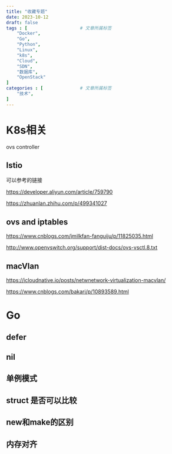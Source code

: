 ```yaml
---
title: "收藏专题"
date: 2023-10-12
draft: false
tags : [                    # 文章所属标签
    "Docker",
    "Go", 
    "Python",
    "Linux",
    "k8s",
    "Cloud",
    "SDN",
    "数据库",
    "OpenStack"
]
categories : [              # 文章所属标签
    "技术",
]
---
```


# K8s相关

ovs controller

## Istio

可以参考的链接

https://developer.aliyun.com/article/759790

https://zhuanlan.zhihu.com/p/499341027

## ovs and iptables

https://www.cnblogs.com/jmilkfan-fanguiju/p/11825035.html

http://www.openvswitch.org/support/dist-docs/ovs-vsctl.8.txt

## macVlan

https://icloudnative.io/posts/netwnetwork-virtualization-macvlan/

https://www.cnblogs.com/bakari/p/10893589.html 

# Go

## defer

## nil

## 单例模式

## struct 是否可以比较

## new和make的区别

## 内存对齐
